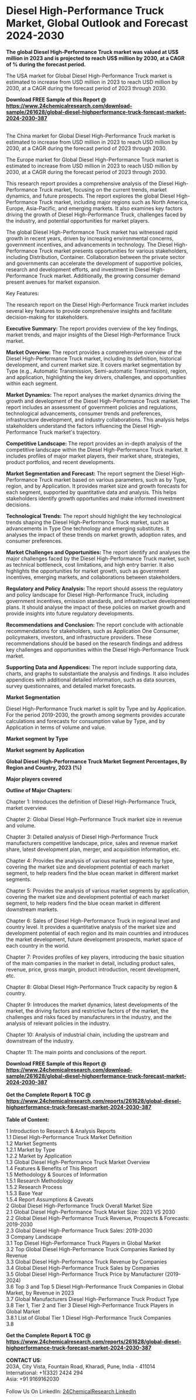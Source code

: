 <h1>Diesel High-Performance Truck Market, Global Outlook and Forecast 2024-2030</h1><p><strong>The global Diesel High-Performance Truck market was valued at US$ million in 2023 and is projected to reach US$ million by 2030, at a CAGR of % during the forecast period.</strong></p><p>
</p><p>The USA market for Global Diesel High-Performance Truck market is estimated to increase from USD million in 2023 to reach USD million by 2030, at a CAGR during the forecast period of 2023 through 2030.</p><div><b>Download FREE Sample of this Report @ 
            <a href="https://www.24chemicalresearch.com/download-sample/261628/global-diesel-highperformance-truck-forecast-market-2024-2030-387">
            https://www.24chemicalresearch.com/download-sample/261628/global-diesel-highperformance-truck-forecast-market-2024-2030-387</a></b></div><br><p>
</p><p>The China market for Global Diesel High-Performance Truck market is estimated to increase from USD million in 2023 to reach USD million by 2030, at a CAGR during the forecast period of 2023 through 2030.</p><p>
</p><p>The Europe market for Global Diesel High-Performance Truck market is estimated to increase from USD million in 2023 to reach USD million by 2030, at a CAGR during the forecast period of 2023 through 2030.</p><p>
</p><p>This research report provides a comprehensive analysis of the Diesel High-Performance Truck market, focusing on the current trends, market dynamics, and future prospects. The report explores the global Diesel High-Performance Truck market, including major regions such as North America, Europe, Asia-Pacific, and emerging markets. It also examines key factors driving the growth of Diesel High-Performance Truck, challenges faced by the industry, and potential opportunities for market players.</p><p>
</p><p>The global Diesel High-Performance Truck market has witnessed rapid growth in recent years, driven by increasing environmental concerns, government incentives, and advancements in technology. The Diesel High-Performance Truck market presents opportunities for various stakeholders, including Distribution, Container. Collaboration between the private sector and governments can accelerate the development of supportive policies, research and development efforts, and investment in Diesel High-Performance Truck market. Additionally, the growing consumer demand present avenues for market expansion.</p><p>
Key Features:</p><p>
The research report on the Diesel High-Performance Truck market includes several key features to provide comprehensive insights and facilitate decision-making for stakeholders.</p><p>
<strong>Executive Summary:</strong> The report provides overview of the key findings, market trends, and major insights of the Diesel High-Performance Truck market.</p><p>
<strong>Market Overview:</strong> The report provides a comprehensive overview of the Diesel High-Performance Truck market, including its definition, historical development, and current market size. It covers market segmentation by Type (e.g., Automatic Transmission, Semi-automatic Transmission), region, and application, highlighting the key drivers, challenges, and opportunities within each segment.</p><p>
<strong>Market Dynamics:</strong> The report analyses the market dynamics driving the growth and development of the Diesel High-Performance Truck market. The report includes an assessment of government policies and regulations, technological advancements, consumer trends and preferences, infrastructure development, and industry collaborations. This analysis helps stakeholders understand the factors influencing the Diesel High-Performance Truck market's trajectory.</p><p>
<strong>Competitive Landscape: </strong>The report provides an in-depth analysis of the competitive landscape within the Diesel High-Performance Truck market. It includes profiles of major market players, their market share, strategies, product portfolios, and recent developments.</p><p>
<strong>Market Segmentation and Forecast:</strong> The report segment the Diesel High-Performance Truck market based on various parameters, such as by Type, region, and by Application. It provides market size and growth forecasts for each segment, supported by quantitative data and analysis. This helps stakeholders identify growth opportunities and make informed investment decisions.</p><p>
<strong>Technological Trends:</strong> The report should highlight the key technological trends shaping the Diesel High-Performance Truck market, such as advancements in Type One technology and emerging substitutes. It analyses the impact of these trends on market growth, adoption rates, and consumer preferences.</p><p>
<strong>Market Challenges and Opportunities: </strong>The report identify and analyses the major challenges faced by the Diesel High-Performance Truck market, such as technical bottleneck, cost limitations, and high entry barrier. It also highlights the opportunities for market growth, such as government incentives, emerging markets, and collaborations between stakeholders.</p><p>
<strong>Regulatory and Policy Analysis: </strong>The report should assess the regulatory and policy landscape for Diesel High-Performance Truck, including government incentives, emission standards, and infrastructure development plans. It should analyse the impact of these policies on market growth and provide insights into future regulatory developments.</p><p>
<strong>Recommendations and Conclusion: </strong>The report conclude with actionable recommendations for stakeholders, such as Application One Consumer, policymakers, investors, and infrastructure providers. These recommendations should be based on the research findings and address key challenges and opportunities within the Diesel High-Performance Truck market.</p><p>
<strong>Supporting Data and Appendices: </strong>The report include supporting data, charts, and graphs to substantiate the analysis and findings. It also includes appendices with additional detailed information, such as data sources, survey questionnaires, and detailed market forecasts.</p><p>
<strong>Market Segmentation</strong></p><p>
Diesel High-Performance Truck market is split by Type and by Application. For the period 2019-2030, the growth among segments provides accurate calculations and forecasts for consumption value by Type, and by Application in terms of volume and value.</p><p>
</p><p></p><p>
<strong>Market segment by Type</strong></p><p>
</p><p>
</p><p><strong>Market segment by Application</strong></p><p>
</p><p>
</p><p><strong>Global Diesel High-Performance Truck Market Segment Percentages, By Region and Country, 2023 (%)</strong></p><p>
</p><p>
</p><p></p><p>
<strong>Major players covered</strong></p><p>
</p><p>
</p><p><strong>Outline of Major Chapters:</strong></p><p>
Chapter 1: Introduces the definition of Diesel High-Performance Truck, market overview.</p><p>
Chapter 2: Global Diesel High-Performance Truck market size in revenue and volume.</p><p>
Chapter 3: Detailed analysis of Diesel High-Performance Truck manufacturers competitive landscape, price, sales and revenue market share, latest development plan, merger, and acquisition information, etc.</p><p>
Chapter 4: Provides the analysis of various market segments by type, covering the market size and development potential of each market segment, to help readers find the blue ocean market in different market segments.</p><p>
Chapter 5: Provides the analysis of various market segments by application, covering the market size and development potential of each market segment, to help readers find the blue ocean market in different downstream markets.</p><p>
Chapter 6: Sales of Diesel High-Performance Truck in regional level and country level. It provides a quantitative analysis of the market size and development potential of each region and its main countries and introduces the market development, future development prospects, market space of each country in the world.</p><p>
Chapter 7: Provides profiles of key players, introducing the basic situation of the main companies in the market in detail, including product sales, revenue, price, gross margin, product introduction, recent development, etc.</p><p>
Chapter 8: Global Diesel High-Performance Truck capacity by region &amp; country.</p><p>
Chapter 9: Introduces the market dynamics, latest developments of the market, the driving factors and restrictive factors of the market, the challenges and risks faced by manufacturers in the industry, and the analysis of relevant policies in the industry.</p><p>
Chapter 10: Analysis of industrial chain, including the upstream and downstream of the industry.</p><p>
Chapter 11: The main points and conclusions of the report.</p><div><b>Download FREE Sample of this Report @ 
            <a href="https://www.24chemicalresearch.com/download-sample/261628/global-diesel-highperformance-truck-forecast-market-2024-2030-387">
            https://www.24chemicalresearch.com/download-sample/261628/global-diesel-highperformance-truck-forecast-market-2024-2030-387</a></b></div><br><div><b>Get the Complete Report & TOC @ 
            <a href="https://www.24chemicalresearch.com/reports/261628/global-diesel-highperformance-truck-forecast-market-2024-2030-387">
            https://www.24chemicalresearch.com/reports/261628/global-diesel-highperformance-truck-forecast-market-2024-2030-387</a></b></div><br>
            <b>Table of Content:</b><p>1 Introduction to Research & Analysis Reports<br />
    1.1 Diesel High-Performance Truck Market Definition<br />
    1.2 Market Segments<br />
        1.2.1 Market by Type<br />
        1.2.2 Market by Application<br />
    1.3 Global Diesel High-Performance Truck Market Overview<br />
    1.4 Features & Benefits of This Report<br />
    1.5 Methodology & Sources of Information<br />
        1.5.1 Research Methodology<br />
        1.5.2 Research Process<br />
        1.5.3 Base Year<br />
        1.5.4 Report Assumptions & Caveats<br />
2 Global Diesel High-Performance Truck Overall Market Size<br />
    2.1 Global Diesel High-Performance Truck Market Size: 2023 VS 2030<br />
    2.2 Global Diesel High-Performance Truck Revenue, Prospects & Forecasts: 2019-2030<br />
    2.3 Global Diesel High-Performance Truck Sales: 2019-2030<br />
3 Company Landscape<br />
    3.1 Top Diesel High-Performance Truck Players in Global Market<br />
    3.2 Top Global Diesel High-Performance Truck Companies Ranked by Revenue<br />
    3.3 Global Diesel High-Performance Truck Revenue by Companies<br />
    3.4 Global Diesel High-Performance Truck Sales by Companies<br />
    3.5 Global Diesel High-Performance Truck Price by Manufacturer (2019-2024)<br />
    3.6 Top 3 and Top 5 Diesel High-Performance Truck Companies in Global Market, by Revenue in 2023<br />
    3.7 Global Manufacturers Diesel High-Performance Truck Product Type<br />
    3.8 Tier 1, Tier 2 and Tier 3 Diesel High-Performance Truck Players in Global Market<br />
        3.8.1 List of Global Tier 1 Diesel High-Performance Truck Companies<br />
        3.8</p><div><b>Get the Complete Report & TOC @ 
            <a href="https://www.24chemicalresearch.com/reports/261628/global-diesel-highperformance-truck-forecast-market-2024-2030-387">
            https://www.24chemicalresearch.com/reports/261628/global-diesel-highperformance-truck-forecast-market-2024-2030-387</a></b></div><br><b>CONTACT US:</b><br>
            203A, City Vista, Fountain Road, Kharadi, Pune, India - 411014<br>
            International: +1(332) 2424 294<br>
            Asia: +91 9169162030 <br><br>
            Follow Us On LinkedIn: <a href="https://www.linkedin.com/company/24chemicalresearch/">24ChemicalResearch LinkedIn</a>